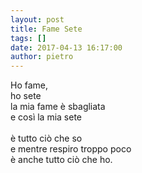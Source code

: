 ```yaml
---
layout: post
title: Fame Sete
tags: []
date: 2017-04-13 16:17:00
author: pietro
---
```

Ho fame,<br/>ho sete<br/>la mia fame è sbagliata<br/>e così la mia sete<br/><br/>è tutto ciò che so<br/>e mentre respiro troppo poco<br/>è anche tutto ciò che ho.
